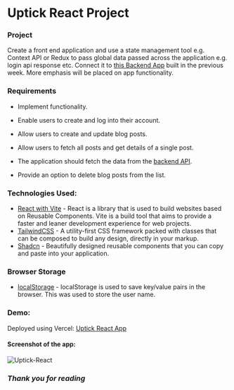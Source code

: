 # Uptick React Project

### Project

Create a front end application and use a state management tool e.g. Context API or Redux to pass  global data passed across the application e.g. login api response etc. Connect it to [this Backend App](https://documenter.getpostman.com/view/26756602/2sA3dyjBw6) built in the previous week. More emphasis will be placed on app functionality.

### Requirements

- Implement functionality.

- Enable users to create and log into their account.

- Allow users to create and update blog posts.

- Allow users to fetch all posts and get details of a single post.

- The application should fetch the data from the [backend API](https://github.com/Perpy-del/uptick_sqltomdb).

- Provide an option to delete blog posts from the list.

### Technologies Used:
-   [React with Vite](https://vitejs.dev/guide/) - React is a library that is used to build websites based on Reusable Components. Vite is a build tool that aims to provide a faster and leaner development experience for web projects.
-   [TailwindCSS](https://tailwindcss.com/) - A utility-first CSS framework packed with classes that can be composed to build any design, directly in your markup.
-   [Shadcn](https://ui.shadcn.com/docs/installation) - Beautifully designed reusable components that you can copy and paste into your application.

### Browser Storage
- [localStorage](https://developer.mozilla.org/en-US/docs/Web/API/Window/localStorage) - localStorage is used to save key/value pairs in the browser. This was used to store the user name.

### Demo:
Deployed using Vercel:
[Uptick React App](https://uptick-react.vercel.app/)

#### Screenshot of the app:

![Uptick-React](https://github.com/user-attachments/assets/d92d9f7a-189b-4b87-a86a-179664a9d35d)



### *Thank you for reading*
